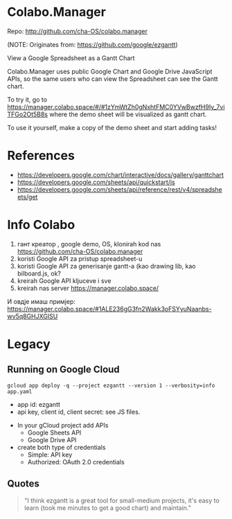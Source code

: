 # Colabo.Manager

Repo: http://github.com/cha-OS/colabo.manager

(NOTE: Originates from: https://github.com/google/ezgantt)

View a Google Spreadsheet as a Gantt Chart

Colabo.Manager uses public Google Chart and Google Drive JavaScript APIs, so the same users who can view the Spreadsheet can see the Gantt chart.

To try it, go to https://manager.colabo.space/#/#1zYmWtZh0gNxhtFMC0YVwBwzfH9Iy_7viTFGo2Ot5B8s where the demo sheet will be visualized as gantt chart.

To use it yourself, make a copy of the demo sheet and start adding tasks!

# References

* https://developers.google.com/chart/interactive/docs/gallery/ganttchart
* https://developers.google.com/sheets/api/quickstart/js
* https://developers.google.com/sheets/api/reference/rest/v4/spreadsheets/get


# Info Colabo

1) гант креатор , google demo, OS, klonirah kod nas https://github.com/cha-OS/colabo.manager
2) koristi Google API za pristup spreadsheet-u
3) koristi Google API za generisanje gantt-a (kao drawing lib, kao bilboard.js, ok?
4) kreirah Google API kljuceve i sve
5) kreirah nas server https://manager.colabo.space/

И овдје имаш примјер: https://manager.colabo.space/#1ALE236gG3fn2Wakk3oFSYyuNaanbs-wv5q8GHJXGISU

# Legacy

## Running on Google Cloud

`gcloud app deploy -q --project ezgantt --version 1 --verbosity=info app.yaml`

* app id: ezgantt
* api key, client id, client secret: see JS files.

+ In your gCloud project add APIs
    + Google Sheets API
    + Google Drive API
+ create both type of  credentials
    + Simple: API key
    + Authorized: OAuth 2.0 credentials

## Quotes

> "I think ezgantt is a great tool for small-medium projects, 
> it's easy to learn (took me minutes to get a good chart) and maintain."